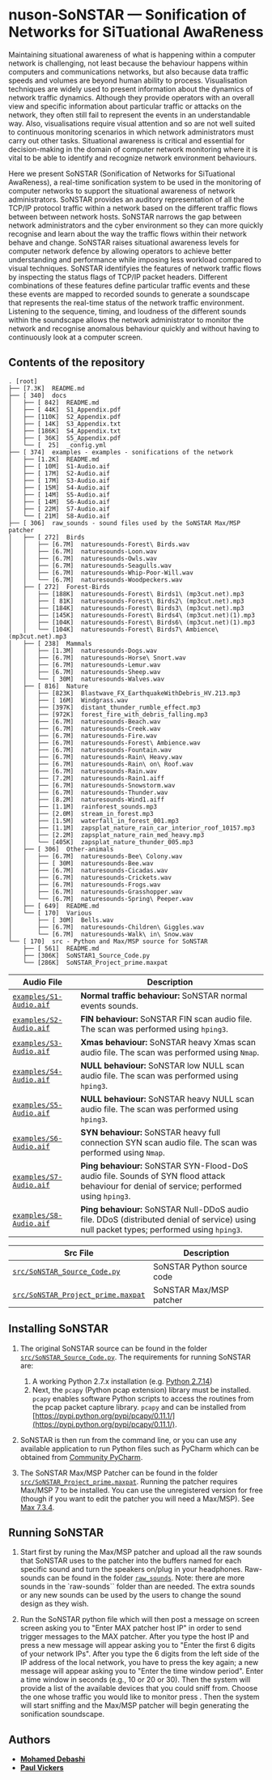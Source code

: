 # nuson-SoNSTAR &mdash; Sonification of Networks for SiTuational AwaReness

Maintaining situational awareness of what is happening within a computer network is
challenging, not least because the behaviour happens within computers and communications
networks, but also because data traffic speeds and volumes are beyond human ability to
process. Visualisation techniques are widely used to present information about the
dynamics of network traffic dynamics. Although they provide operators with an overall
view and specific information about particular traffic or attacks on the network, they
often still fail to represent the events in an understandable way. Also, visualisations
require visual attention and so are not well suited to continuous monitoring scenarios
in which network administrators must carry out other tasks. Situational awareness is
critical and essential for decision-making in the domain of computer network monitoring
where it is vital to be able to identify and recognize network environment behaviours.

Here we present SoNSTAR (Sonification of Networks for SiTuational AwaReness), a
real-time sonification system to be used in the monitoring of computer networks to
support the situational awareness of network administrators. SoNSTAR provides an
auditory representation of all the TCP/IP protocol traffic within a network based on the
different traffic flows between between network hosts. SoNSTAR narrows the gap between
network administrators and the cyber environment so they can more quickly recognise and
learn about the way the traffic flows within their network behave and change. SoNSTAR
raises situational awareness levels for computer network defence by allowing operators
to achieve better understanding and performance while imposing less workload compared to
visual techniques. SoNSTAR identifyies the features of network traffic flows by
inspecting the status flags of TCP/IP packet headers. Different combinations of these
features define particular traffic events and these these events are mapped to recorded
sounds to generate a soundscape that represents the real-time status of the network
traffic environment. Listening to the sequence, timing, and loudness of the different
sounds within the soundscape allows the network administrator to monitor the network and
recognise anomalous behaviour quickly and without having to continuously look at a
computer screen.

## Contents of the repository
```
. [root]
├── [7.3K]  README.md
├── [ 340]  docs
│   ├── [ 842]  README.md
│   ├── [ 44K]  S1_Appendix.pdf
│   ├── [110K]  S2_Appendix.pdf
│   ├── [ 14K]  S3_Appendix.txt
│   ├── [186K]  S4_Appendix.txt
│   ├── [ 36K]  S5_Appendix.pdf
│   └── [  25]  _config.yml
├── [ 374]  examples - examples - sonifications of the network
│   ├── [1.2K]  README.md
│   ├── [ 10M]  S1-Audio.aif
│   ├── [ 17M]  S2-Audio.aif
│   ├── [ 17M]  S3-Audio.aif
│   ├── [ 15M]  S4-Audio.aif
│   ├── [ 14M]  S5-Audio.aif
│   ├── [ 14M]  S6-Audio.aif
│   ├── [ 22M]  S7-Audio.aif
│   └── [ 21M]  S8-Audio.aif
├── [ 306]  raw_sounds - sound files used by the SoNSTAR Max/MSP patcher
│   ├── [ 272]  Birds
│   │   ├── [6.7M]  naturesounds-Forest\ Birds.wav
│   │   ├── [6.7M]  naturesounds-Loon.wav
│   │   ├── [6.7M]  naturesounds-Owls.wav
│   │   ├── [6.7M]  naturesounds-Seagulls.wav
│   │   ├── [6.7M]  naturesounds-Whip-Poor-Will.wav
│   │   └── [6.7M]  naturesounds-Woodpeckers.wav
│   ├── [ 272]  Forest-Birds
│   │   ├── [188K]  naturesounds-Forest\ Birds1\ (mp3cut.net).mp3
│   │   ├── [ 81K]  naturesounds-Forest\ Birds2\ (mp3cut.net).mp3
│   │   ├── [184K]  naturesounds-Forest\ Birds3\ (mp3cut.net).mp3
│   │   ├── [145K]  naturesounds-Forest\ Birds4\ (mp3cut.net)(1).mp3
│   │   ├── [104K]  naturesounds-Forest\ Birds6\ (mp3cut.net)(1).mp3
│   │   └── [104K]  naturesounds-Forest\ Birds7\ Ambience\ (mp3cut.net).mp3
│   ├── [ 238]  Mammals
│   │   ├── [1.3M]  naturesounds-Dogs.wav
│   │   ├── [6.7M]  naturesounds-Horse\ Snort.wav
│   │   ├── [6.7M]  naturesounds-Lemur.wav
│   │   ├── [6.7M]  naturesounds-Sheep.wav
│   │   └── [ 30M]  naturesounds-Walves.wav
│   ├── [ 816]  Nature
│   │   ├── [823K]  Blastwave_FX_EarthquakeWithDebris_HV.213.mp3
│   │   ├── [ 16M]  Windgrass.wav
│   │   ├── [397K]  distant_thunder_rumble_effect.mp3
│   │   ├── [972K]  forest_fire_with_debris_falling.mp3
│   │   ├── [6.7M]  naturesounds-Beach.wav
│   │   ├── [6.7M]  naturesounds-Creek.wav
│   │   ├── [6.7M]  naturesounds-Fire.wav
│   │   ├── [6.7M]  naturesounds-Forest\ Ambience.wav
│   │   ├── [6.7M]  naturesounds-Fountain.wav
│   │   ├── [6.7M]  naturesounds-Rain\ Heavy.wav
│   │   ├── [6.7M]  naturesounds-Rain\ on\ Roof.wav
│   │   ├── [6.7M]  naturesounds-Rain.wav
│   │   ├── [7.2M]  naturesounds-Rain1.aiff
│   │   ├── [6.7M]  naturesounds-Snowstorm.wav
│   │   ├── [6.7M]  naturesounds-Thunder.wav
│   │   ├── [8.2M]  naturesounds-Wind1.aiff
│   │   ├── [1.1M]  rainforest_sounds.mp3
│   │   ├── [2.0M]  stream_in_forest.mp3
│   │   ├── [1.5M]  waterfall_in_forest_001.mp3
│   │   ├── [1.1M]  zapsplat_nature_rain_car_interior_roof_10157.mp3
│   │   ├── [2.2M]  zapsplat_nature_rain_med_heavy.mp3
│   │   └── [405K]  zapsplat_nature_thunder_005.mp3
│   ├── [ 306]  Other-animals
│   │   ├── [6.7M]  naturesounds-Bee\ Colony.wav
│   │   ├── [ 30M]  naturesounds-Bee.wav
│   │   ├── [6.7M]  naturesounds-Cicadas.wav
│   │   ├── [6.7M]  naturesounds-Crickets.wav
│   │   ├── [6.7M]  naturesounds-Frogs.wav
│   │   ├── [6.7M]  naturesounds-Grasshopper.wav
│   │   └── [6.7M]  naturesounds-Spring\ Peeper.wav
│   ├── [ 649]  README.md
│   └── [ 170]  Various
│       ├── [ 30M]  Bells.wav
│       ├── [6.7M]  naturesounds-Children\ Giggles.wav
│       └── [6.7M]  naturesounds-Walk\ in\ Snow.wav
└── [ 170]  src - Python and Max/MSP source for SoNSTAR
    ├── [ 561]  README.md
    ├── [306K]  SoNSTAR1_Source_Code.py
    └── [286K]  SoNSTAR_Project_prime.maxpat
```

| Audio File | Description |
| ------------- | --------------- |
|[`examples/S1-Audio.aif`](examples/S1-Audio.aif) | **Normal traffic behaviour:**  SoNSTAR normal events sounds.|
|[`examples/S2-Audio.aif`](examples/S2-Audio.aif) | **FIN behaviour:**  SoNSTAR FIN scan audio file. The scan was performed using `hping3`. |
|[`examples/S3-Audio.aif`](examples/S3-Audio.aif) | **Xmas behaviour:**  SoNSTAR heavy Xmas scan audio file. The scan was performed using `Nmap`. |
|[`examples/S4-Audio.aif`](examples/S4-Audio.aif)| **NULL behaviour:**  SoNSTAR low NULL scan audio file. The scan was performed using `hping3`.|
|[`examples/S5-Audio.aif`](examples/S5-Audio.aif) | **NULL behaviour:**  SoNSTAR heavy NULL scan audio file. The scan was performed using `hping3`. |
|[`examples/S6-Audio.aif`](examples/S6-Audio.aif) | **SYN behaviour:**  SoNSTAR heavy full connection SYN scan audio file. The scan was performed using `Nmap`. |
|[`examples/S7-Audio.aif`](examples/S7-Audio.aif) | **Ping behaviour:**  SoNSTAR SYN-Flood-DoS audio file. Sounds of SYN flood attack behaviour for denial of service; performed using `hping3`. |
|[`examples/S8-Audio.aif`](examples/S8-Audio.aif) | **Ping behaviour:**  SoNSTAR Null-DDoS audio file. DDoS (distributed denial of service) using null packet types; performed using `hping3`. |

| Src File | Description |
| ------------- | --------------- |
| [`src/SoNSTAR_Source_Code.py`](src/SoNSTAR_Source_Code.py) | SoNSTAR Python source code |
| [`src/SoNSTAR_Project_prime.maxpat`](src/SoNSTAR_Project_prime.maxpat) | SoNSTAR Max/MSP patcher |



## Installing SoNSTAR
1. The original SoNSTAR source can be found in the folder [`src/SoNSTAR_Source_Code.py`](src/SoNSTAR_Source_Code.py). The requirements for running SoNSTAR are:
    1. A working Python 2.7.x installation (e.g. [Python 2.7.14](https://www.python.org/downloads/release/python-2714/))
	1. Next, the `pcapy` (Python pcap extension) library must be installed. `pcapy` enables software Python scripts to access the routines from the pcap packet capture library. `pcapy` and can be installed from  [https://pypi.python.org/pypi/pcapy/0.11.1/](https://pypi.python.org/pypi/pcapy/0.11.1/). 
2. SoNSTAR is then run from the command line, or you can use any available application to run Python files such as PyCharm which can be obtained from [Community PyCharm](https://www.jetbrains.com/pycharm/download/).

3. The SoNSTAR Max/MSP Patcher can be found in the folder [`src/SoNSTAR_Project_prime.maxpat`](src/SoNSTAR_Project_prime.maxpat). 
Running the patcher requires Max/MSP 7 to be installed. You can use the unregistered 
version for free (though if you want to edit the patcher you will need a Max/MSP). 
See [Max 7.3.4](https://cycling74.com/downloads).


## Running SoNSTAR

1. Start first by runing the Max/MSP patcher and upload all the raw sounds that SoNSTAR 
uses to the patcher into the buffers named for each specific sound and turn the speakers 
on/plug in your headphones. Raw-sounds can be found in the folder [`raw_sounds`](raw_sounds/). 
Note: there are more sounds in the `raw-sounds`` folder than are needed. The extra sounds 
or any new sounds can be used by the users to change the sound design as they wish.

2. Run the SoNSTAR python file which will then post a message on screen screen asking you 
to "Enter MAX patcher host IP" in order to send trigger messages to the MAX patcher. 
After you type the host IP and press <ENTER> a new message will appear asking you to 
"Enter the first 6 digits of your network IPs". After you type the 6 digits from the left 
side of the IP address of the local network, you have to press the <ENTER> key again; 
a new message will appear asking you to "Enter the time window period". Enter a time window
 in seconds (e.g., 10 or 20 or 30). Then the system will provide a list of the available 
 devices that you could sniff from. Choose the one whose traffic you would like to 
 monitor press <ENTER>. Then the system will start sniffing and the Max/MSP patcher
 will begin generating the sonification soundscape.

## Authors  
* [**Mohamed Debashi**](https://)
* [**Paul Vickers**](https://paulvickers.github.io)

